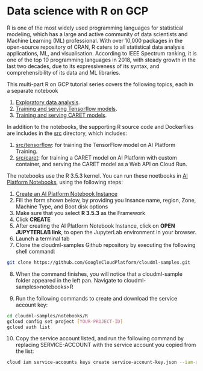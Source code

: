 # Data science with R on GCP

R is one of the most widely used programming languages for statistical modeling, which has a large and active community of data scientists and Machine Learning (ML) professional. With over 10,000 packages in the open-source repository of CRAN, R caters to all statistical data analysis applications, ML, and visualisation. According to IEEE Spectrum ranking, it is one of the top 10 programming languages in 2018, with steady growth in the last two decades, due to its expressiveness of its syntax, and comprehensibility of its data and ML libraries.


This multi-part R on GCP tutorial series covers the following topics, each in a separate notebook
1. [Exploratory data analysis](01_EDA-with-R-and-BigQuery.ipynb).
2. [Training and serving Tensorflow models](02-Training-Serving-TF-Models.ipynb).
3. [Training and serving CARET models](03-Training-Serving-CARET-Models.ipynb).

In addition to the notebooks, the supporting R source code and Dockerfiles are includes in the [src](src) directory, which includes:
1. [src/tensorflow](src/tensorflow): for training the TensorFlow model on AI Platform Training.
2. [src/caret](src/caret): for training a CARET model on AI Platform with custom container, and serving the CARET model as a Web API on Cloud Run. 

The notebooks use the R 3.5.3 kernel. You can run these noetbooks in [AI Platform Notebooks](https://cloud.google.com/ai-platform-notebooks), using the following steps:

1. [Create an AI Platform Notebook Instance](https://console.google.com/mlengine/notebooks/create-instance)
2. Fill the form shown below, by providing you Insance name, region, Zone, Machine Type, and Boot disk options
3. Make sure that you select **R 3.5.3** as the Framework
4. Click **CREATE**
5. After creating the AI Platform Notebook Instance, click on **OPEN JUPYTERLAB link**, to open the JupyterLab environment in your browser.
6. Launch a terminal tab
7. Clone the cloudml-samples Github repository by executing the following shell command:

``` bash
git clone https://github.com/GoogleCloudPlatform/cloudml-samples.git
```

8. When the command finishes, you will notice that a cloudml-sample folder appeared in the left pan. Navigate to cloudml-samples>notebooks>R


9. Run the following commands to create and download the service account key:

``` bash
cd cloudml-samples/notebooks/R 
gcloud config set project [YOUR-PROJECT-ID]
gcloud auth list 
```
10. Copy the service account listed, and run the following command by replacing SERVICE-ACCOUNT with the service account you copied from the list: 

``` bash
cloud iam service-accounts keys create service-account-key.json --iam-account=[SERVICE-ACCOUNT]
```

